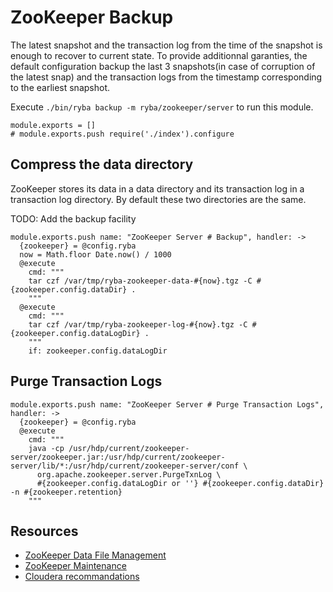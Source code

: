 
# ZooKeeper Backup

The latest snapshot and the transaction log from the time of the snapshot is
enough to recover to current state. To provide additionnal garanties, the
default configuration backup the last 3 snapshots(in case of corruption of the
latest snap) and the transaction logs from the timestamp corresponding to the
earliest snapshot.

Execute `./bin/ryba backup -m ryba/zookeeper/server` to run this module.

    module.exports = []
    # module.exports.push require('./index').configure

## Compress the data directory

ZooKeeper stores its data in a data directory and its transaction log in a
transaction log directory. By default these two directories are the same.

TODO: Add the backup facility

    module.exports.push name: "ZooKeeper Server # Backup", handler: ->
      {zookeeper} = @config.ryba
      now = Math.floor Date.now() / 1000
      @execute
        cmd: """
        tar czf /var/tmp/ryba-zookeeper-data-#{now}.tgz -C #{zookeeper.config.dataDir} .
        """
      @execute
        cmd: """
        tar czf /var/tmp/ryba-zookeeper-log-#{now}.tgz -C #{zookeeper.config.dataLogDir} .
        """
        if: zookeeper.config.dataLogDir

## Purge Transaction Logs

    module.exports.push name: "ZooKeeper Server # Purge Transaction Logs", handler: ->
      {zookeeper} = @config.ryba
      @execute
        cmd: """
        java -cp /usr/hdp/current/zookeeper-server/zookeeper.jar:/usr/hdp/current/zookeeper-server/lib/*:/usr/hdp/current/zookeeper-server/conf \
          org.apache.zookeeper.server.PurgeTxnLog \
          #{zookeeper.config.dataLogDir or ''} #{zookeeper.config.dataDir} -n #{zookeeper.retention}
        """

## Resources

*   [ZooKeeper Data File Management][data_file]
*   [ZooKeeper Maintenance][maintenance]
*   [Cloudera recommandations][cloudera]

[data_file]: http://zookeeper.apache.org/doc/current/zookeeperAdmin.html#sc_dataFileManagement
[maintenance]: http://zookeeper.apache.org/doc/current/zookeeperAdmin.html#sc_maintenance
[cloudera]: http://www.cloudera.com/content/cloudera/en/documentation/cdh4/latest/CDH4-Installation-Guide/cdh4ig_topic_21_4.html
